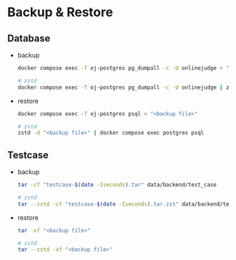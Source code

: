 # Backup & Restore

## Database

- backup

  ```bash
  docker compose exec -T oj-postgres pg_dumpall -c -U onlinejudge > "db-$(date -Iseconds).sql"

  # zstd
  docker compose exec -T oj-postgres pg_dumpall -c -U onlinejudge | zstd -o "db-$(date -Iseconds).sql.zst"
  ```

- restore

  ```bash
  docker compose exec -T oj-postgres psql < "<backup file>"

  # zstd
  zstd -d "<backup file>" | docker compose exec postgres psql
  ```

## Testcase

- backup

  ```bash
  tar -cf "testcase-$(date -Iseconds).tar" data/backend/test_case

  # zstd
  tar --zstd -cf "testcase-$(date -Iseconds).tar.zst" data/backend/test_case
  ```

- restore

  ```bash
  tar -xf "<backup file>"

  # zstd
  tar --zstd -xf "<backup file>"
  ```

